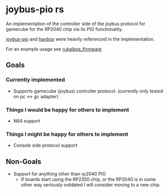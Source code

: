 # joybus-pio rs

An implementation of the controller side of the joybus protocol for gamecube for the RP2040 chip via its PIO functionality.

[joybus-pio](https://github.com/JonnyHaystack/joybus-pio) and [haybox](https://github.com/JonnyHaystack/HayBox) were heavily referenced in the implementation.

For an example usage see [rukaibox_firmware](https://github.com/rukai/rukaibox_firmware)

## Goals

### Currently implemented

* Supports gamecube (joybus) controller protocol. (currently only tested on pc <-> gc adapter)

### Things I would be happy for others to implement

* N64 support

### Things I might be happy for others to implement

* Console side protocol support

## Non-Goals

* Support for anything other than rp2040 PIO
  * If boards start using the RP2350 chip, or the RP2040 is in some other way seriously outdated I will consider moving to a new chip.
